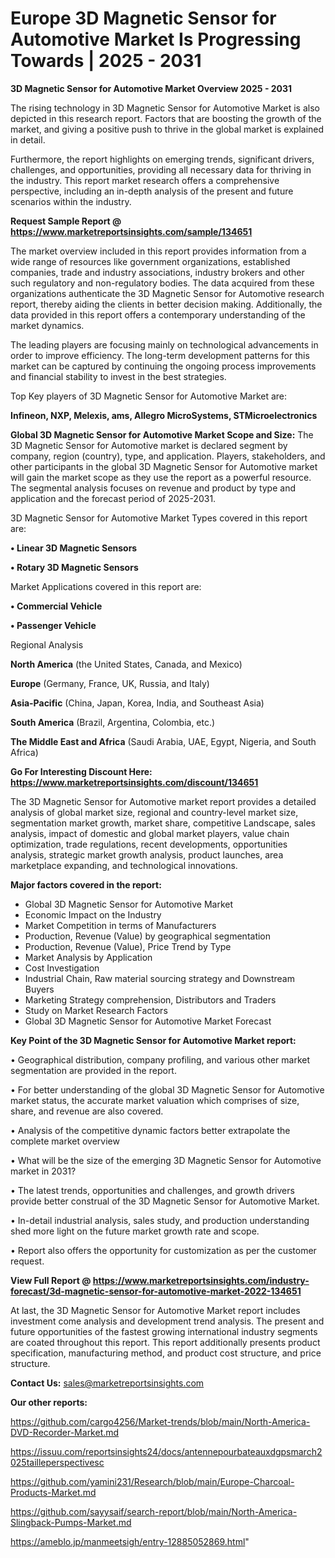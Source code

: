 # Europe 3D Magnetic Sensor for Automotive Market Is Progressing Towards | 2025 - 2031

<Strong> 3D Magnetic Sensor for Automotive Market Overview 2025 - 2031</strong>

The rising technology in 3D Magnetic Sensor for Automotive Market is also depicted in this research report. Factors that are boosting the growth of the market, and giving a positive push to thrive in the global market is explained in detail.

Furthermore, the report highlights on emerging trends, significant drivers, challenges, and opportunities, providing all necessary data for thriving in the industry. This report market research offers a comprehensive perspective, including an in-depth analysis of the present and future scenarios within the industry.

<strong>Request Sample Report @ <a href=https://www.marketreportsinsights.com/sample/134651>https://www.marketreportsinsights.com/sample/134651</a></strong>

The market overview included in this report provides information from a wide range of resources like government organizations, established companies, trade and industry associations, industry brokers and other such regulatory and non-regulatory bodies. The data acquired from these organizations authenticate the 3D Magnetic Sensor for Automotive research report, thereby aiding the clients in better decision making. Additionally, the data provided in this report offers a contemporary understanding of the market dynamics.

The leading players are focusing mainly on technological advancements in order to improve efficiency. The long-term development patterns for this market can be captured by continuing the ongoing process improvements and financial stability to invest in the best strategies.

Top Key players of 3D Magnetic Sensor for Automotive Market are:

<strong>Infineon, NXP, Melexis, ams, Allegro MicroSystems, STMicroelectronics</strong>

<strong><b>Global 3D Magnetic Sensor for Automotive Market Scope and Size:</b></strong>
The 3D Magnetic Sensor for Automotive market is declared segment by company, region (country), type, and application. Players, stakeholders, and other participants in the global 3D Magnetic Sensor for Automotive market will gain the market scope as they use the report as a powerful resource. The segmental analysis focuses on revenue and product by type and application and the forecast period of 2025-2031.

3D Magnetic Sensor for Automotive Market Types covered in this report are:

<strong>• Linear 3D Magnetic Sensors

• Rotary 3D Magnetic Sensors</strong>

Market Applications covered in this report are:

<strong>• Commercial Vehicle

• Passenger Vehicle</strong> 

Regional Analysis

<strong>North America</strong> (the United States, Canada, and Mexico)

<strong>Europe</strong> (Germany, France, UK, Russia, and Italy)

<strong>Asia-Pacific</strong> (China, Japan, Korea, India, and Southeast Asia)

<strong>South America</strong> (Brazil, Argentina, Colombia, etc.)

<strong>The Middle East and Africa</strong> (Saudi Arabia, UAE, Egypt, Nigeria, and South Africa)

<strong>Go For Interesting Discount Here: <a href=https://www.marketreportsinsights.com/discount/134651>https://www.marketreportsinsights.com/discount/134651</a></strong>

The 3D Magnetic Sensor for Automotive market report provides a detailed analysis of global market size, regional and country-level market size, segmentation market growth, market share, competitive Landscape, sales analysis, impact of domestic and global market players, value chain optimization, trade regulations, recent developments, opportunities analysis, strategic market growth analysis, product launches, area marketplace expanding, and technological innovations.

<strong><b>Major factors covered in the report:</b></strong>
<ul>
  <li>Global 3D Magnetic Sensor for Automotive Market </li>
  <li>Economic Impact on the Industry</li>
  <li>Market Competition in terms of Manufacturers</li>
  <li>Production, Revenue (Value) by geographical segmentation</li>
  <li>Production, Revenue (Value), Price Trend by Type</li>
  <li>Market Analysis by Application</li>
  <li>Cost Investigation</li>
  <li>Industrial Chain, Raw material sourcing strategy and Downstream Buyers</li>
  <li>Marketing Strategy comprehension, Distributors and Traders</li>
  <li>Study on Market Research Factors</li>
  <li>Global 3D Magnetic Sensor for Automotive Market Forecast</li>
</ul>

<strong><b>Key Point of the 3D Magnetic Sensor for Automotive Market report:</b></strong>

• Geographical distribution, company profiling, and various other market segmentation are provided in the report.

• For better understanding of the global 3D Magnetic Sensor for Automotive market status, the accurate market valuation which comprises of size, share, and revenue are also covered.

• Analysis of the competitive dynamic factors better extrapolate the complete market overview

• What will be the size of the emerging 3D Magnetic Sensor for Automotive market in 2031?

• The latest trends, opportunities and challenges, and growth drivers provide better construal of the 3D Magnetic Sensor for Automotive Market.

• In-detail industrial analysis, sales study, and production understanding shed more light on the future market growth rate and scope.

• Report also offers the opportunity for customization as per the customer request.

<strong><b>View Full Report @ <a href=https://www.marketreportsinsights.com/industry-forecast/3d-magnetic-sensor-for-automotive-market-2022-134651>https://www.marketreportsinsights.com/industry-forecast/3d-magnetic-sensor-for-automotive-market-2022-134651</a></b></strong>


At last, the 3D Magnetic Sensor for Automotive Market report includes investment come analysis and development trend analysis. The present and future opportunities of the fastest growing international industry segments are coated throughout this report. This report additionally presents product specification, manufacturing method, and product cost structure, and price structure.

<strong>Contact Us:</strong>
sales@marketreportsinsights.com

<strong>Our other reports:</strong>

<a href=https://github.com/cargo4256/Market-trends/blob/main/North-America-DVD-Recorder-Market.md>https://github.com/cargo4256/Market-trends/blob/main/North-America-DVD-Recorder-Market.md</a>

<a href=https://issuu.com/reportsinsights24/docs/antennepourbateauxdgpsmarch2025tailleperspectivesc>https://issuu.com/reportsinsights24/docs/antennepourbateauxdgpsmarch2025tailleperspectivesc</a>

<a href=https://github.com/yamini231/Research/blob/main/Europe-Charcoal-Products-Market.md>https://github.com/yamini231/Research/blob/main/Europe-Charcoal-Products-Market.md</a>

<a href=https://github.com/sayysaif/search-report/blob/main/North-America-Slingback-Pumps-Market.md>https://github.com/sayysaif/search-report/blob/main/North-America-Slingback-Pumps-Market.md</a>

<a href=https://ameblo.jp/manmeetsigh/entry-12885052869.html>https://ameblo.jp/manmeetsigh/entry-12885052869.html</a>"
